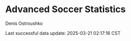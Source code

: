 # Advanced Soccer Statistics
Denis Ostroushko

<!-- gfm -->

Last successful data update: 2025-03-21 02:17:16 CST

